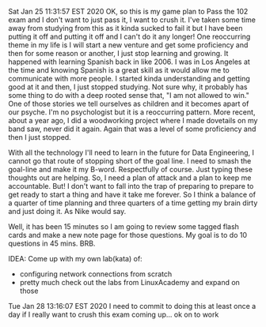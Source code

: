Sat Jan 25 11:31:57 EST 2020
OK, so this is my game plan to Pass the 102 exam and I don't want to just pass it, I want to crush it.  I've taken some time away from studying from this as it kinda sucked to fail it but I have been putting it off and putting it off and I can't do it any longer!  One reoccurring theme in my life is I will start a new venture and get some proficiency and then for some reason or another, I just stop learning and growing.  It happened with learning Spanish back in like 2006.  I was in Los Angeles at the time and knowing Spanish is a great skill as it would allow me to communicate with more people.  I started kinda understanding and getting good at it and then, I just stopped studying.  Not sure why, it probably has some thing to do with a deep rooted sense that, "I am not allowed to win."  One of those stories we tell ourselves as children and it becomes apart of our psyche.  I'm no psychologist but it is a reoccurring pattern.  More recent, about a year ago, I did a woodworking project where I made dovetails on my band saw, never did it again.  Again that was a level of some proficiency and then I just stopped.

With all the technology I'll need to learn in the future for Data Engineering, I cannot go that route of stopping short of the goal line.  I need to smash the goal-line and make it my B-word.  Respectfully of course.  Just typing these thoughts out are helping.  So, I need a plan of attack and a plan to keep me accountable.  But!  I don't want to fall into the trap of preparing to prepare to get ready to start a thing and have it take me forever.  So I think a balance of a quarter of time planning and three quarters of a time getting my brain dirty and just doing it.  As Nike would say.

Well, it has been 15 minutes so I am going to review some tagged flash cards and make a new note page for those questions.  My goal is to do 10 questions in 45 mins. BRB.

IDEA: Come up with my own lab(kata) of:
* configuring network connections from scratch
* pretty much check out the labs from LinuxAcademy and expand on those

Tue Jan 28 13:16:07 EST 2020
I need to commit to doing this at least once a day if I really want to crush this exam coming up...  ok on to work
